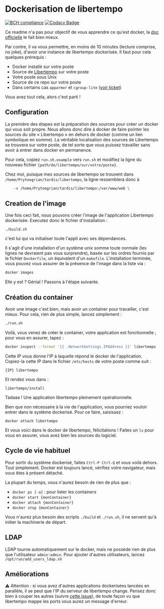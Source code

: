 # Dockerisation de libertempo

[![BCH compliance](https://bettercodehub.com/edge/badge/Libertempo/libertempo-docker?branch=master)](https://bettercodehub.com/)
[![Codacy Badge](https://api.codacy.com/project/badge/Grade/ae69b553f18f48cfb7e56f79f686ce50)](https://www.codacy.com/app/Libertempo/libertempo-docker?utm_source=github.com&amp;utm_medium=referral&amp;utm_content=Libertempo/libertempo-docker&amp;utm_campaign=Badge_Grade)

Ce readme n'a pas pour objectif de vous apprendre ce qu'est docker, la [doc officielle](https://docs.docker.com/) le fait bien mieux.

Par contre, il va vous permettre, en moins de 10 minutes (lecture comprise, no joke), d'avoir une instance de libertempo dockerisée. Il faut pour cela quelques prérequis :
* Docker installé sur votre poste
* Source de [Libertempo](https://github.com/wouldsmina/Libertempo) sur votre poste
* Votre poste sous Unix
* Source de ce repo sur votre poste
* Dans certains cas `apparmor` et `cgroup-lite` ([voir ticket](https://github.com/Prytoegrian/libertempo-docker/issues/5))

Vous avez tout cela, alors c'est parti !

## Configuration
La première des étapes est la préparation des sources pour créer un docker qui vous soit propre. Nous allons donc dire à docker de faire pointer les sources du site « Libertempo » en dehors de docker (comme un lien symbolique en somme).
La véritable localisation des sources de Libertempo se trouvera sur votre poste, de tel sorte que vous puissez travailler sans avoir à entrer dans docker en permanence.

Pour cela, copiez `run.sh.example` vers `run.sh` et modifiez la ligne du nouveau fichier `{path/de/libertempo/sur/votre/poste}`.

Chez moi, puisque mes sources de libertempo se trouvent dans `/home/Prytoegrian/tardis/libertempo`, la ligne ressemblera donc à
```bash
    -v /home/Prytoegrian/tardis/libertempo:/var/www/web \
```

## Creation de l'image
Une fois ceci fait, nous pouvons créer l'image de l'application Libertempo dockerisée. Executez donc le fichier d'installation :
```
./build.sh
```
c'est lui qui va initialiser toute l'appli avec ses dépendances.

Il s'agit d'une installation d'un système unix somme toute normale (les lignes ne devraient pas vous surprendre), basée sur les ordres fournis par le fichier `Dockerfile`, un équivalent d'un `makefile`.
L'installation terminée, vous pouvez vous assurer de la présence de l'image dans la liste via :
```sh
docker images
```

Elle y est ? Génial ! Passons à l'étape suivante.

## Création du container
Avoir une image c'est bien, mais avoir un container pour travailler, c'est mieux. Pour cela, rien de plus simple, lancez simplement :
```sh
./run.sh
```

Voilà, vous venez de créer le container, votre application est fonctionnelle ; pour vous en assurer, tapez :
```sh
docker inspect --format '{{ .NetworkSettings.IPAddress }}' libertempo
```

Cette IP vous donne l'IP à laquelle répond le docker de l'application. Copiez-la cette IP dans le fichier `/etc/hosts` de votre poste comme suit :

```
{IP} libertempo

```

Et rendez vous dans :
```
libertempo/install
```

Tadaaa ! Une application libertempo pleinement opérationnelle.

Bien que non nécessaire à la vie de l'application, vous pourriez vouloir entrer dans le système dockerisé. Pour ce faire, saisissez :
```
docker attach libertempo
```

Et vous voici dans le docker de libertempo, félicitations ! Faites un `ls` pour vous en assurer, vous avez bien les sources du logiciel.

## Cycle de vie habituel
Pour sortir du système dockerisé, faites `Ctrl-P Ctrl-Q` et vous voilà dehors. Tout simplement. Docker est toujours lancé, vérifiez votre navigateur, mais vous êtes à présent détaché.

La plupart du temps, vous n'aurez besoin de rien de plus que :
* `docker ps [-a]` : pour lister les containers
* `docker start {monContainer}`
* `docker attach {monContainer}`
* `docker stop {monContainer}`

Vous n'aurez plus besoin des scripts `./build` et `./run.sh`, il ne servent qu'à initier la machinerie de départ.

## LDAP
LDAP tourne automatiquement sur le docker, mais ne possède rien de plus que l'utilisateur `admin:admin`. Pour ajouter d'autres utilisateurs, lancez `/opt/run/add_users_ldap.sh`

## Améliorations
:warning: Attention : si vous avez d'autres applications dockerisées lancées en parallèle, il se peut que l'IP du serveur de libertempo change. Pensez donc bien à couper les autres (suivre [cette issue](https://github.com/Prytoegrian/libertempo-docker/issues/1)), de toute façon vu que libertempo mappe les ports vous aurez un message d'erreur.

